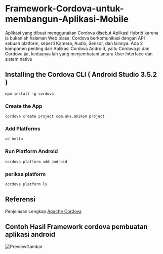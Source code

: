 # Framework-Cordova-untuk-membangun-Aplikasi-Mobile
Aplikasi yang dibuat menggunakan Cordova disebut Aplikasi Hybrid karena ia bukanlah halaman Web biasa, Cordova berkomunikasi dengan API sebuah platform, seperti Kamera, Audio, Sensor, dan lainnya. Ada 2 komponen penting dari Aplikasi Cordova Android, yaitu Cordova.js dan Cordova.jar, keduanya lah yang menjembatani antara User Interface dan sistem native 


## Installing the Cordova CLI ( Android Studio 3.5.2 )
```
npm install -g cordova
```

### Create the App
```
cordova create project com.aka.amikom project
```

### Add Platforms
```
cd hello
```

### Run Platform Android
```
cordova platform add android
```

### periksa platform 
```
cordova platform ls
```

## Referensi 

Penjelasan Lengkap  [Apache Cordova](https://en.wikipedia.org/wiki/Apache_Cordova)

## Contoh Hasil Framework cordova pembuatan aplikasi android
![PreviewGambar](https://docs.microsoft.com/en-us/visualstudio/cross-platform/tools-for-cordova/samples/media/cordova-samples/startrack.png)


